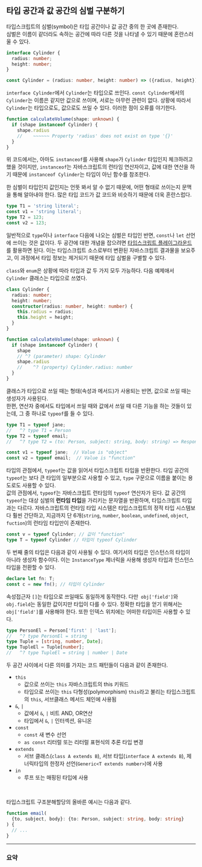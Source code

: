 ## 타입 공간과 값 공간의 심벌 구분하기

타입스크립트의 심벌(symbol)은 타입 공간이나 값 공간 중의 한 곳에 존재한다.  
심벌은 이름이 같더라도 속하는 공간에 따라 다른 것을 나타낼 수 있기 때문에 혼란스러울 수 있다.  
``` ts
interface Cylinder {
  radius: number;
  height: number;
}

const Cylinder = (radius: number, height: number) => ({radius, height});
```

`interface Cylinder`에서 `Cylinder`는 타입으로 쓰인다. `const Cylinder`에서의 `Cylinder`는 이름은 같지만 값으로 쓰이며, 서로는 아무런 관련이 없다. 상황에 따라서 `Cylinder`는 타입으로도, 값으로도 쓰일 수 있다. 이러한 점이 오류를 야기한다.

``` ts
function calculateVolume(shape: unknown) {
  if (shape instanceof Cylinder) {
    shape.radius
    //    ~~~~~~ Property 'radius' does not exist on type '{}'
  }
}
```
위 코드에서는, 아마도 `instanceof`를 사용해 `shape`가 `Cylinder` 타입인지 체크하려고 했을 것이지만, `instanceof`는 자바스크립트의 런타임 연산자이고, 값에 대한 연산을 하기 때문에 `instanceof Cylinder`는 타입이 아닌 함수를 참조한다.  

한 심벌이 타입인지 값인지는 언뜻 봐서 알 수 없기 때문에, 어떤 형태로 쓰이는지 문맥을 통해 알아내야 한다. 많은 타입 코드가 값 코드와 비슷하기 때문에 더욱 혼란스럽다.  
``` ts
type T1 = 'string literal';
const v1 = 'string literal';
type T2 = 123;
const v2 = 123;
```
일반적으로 `type`이나 `interface` 다음에 나오는 심벌은 타입인 반면, `const`나 `let` 선언 에 쓰이는 것은 값이다. 두 공간에 대한 개념을 잡으려면 [타입스크립트 플레이그라운드](https://www.typescriptlang.org/play/)를 활용하면 된다. 이는 타입스크립트 소스로부터 변환된 자바스크립트 결과물을 보요주고, 이 과정에서 타입 정보는 제거되기 때문에 타입 심벌을 구별할 수 있다.  

`class`와 `enum`은 상황에 따라 타입과 값 두 가지 모두 가능하다. 다음 예제애서 `Cylinder` 클래스는 타입으로 쓰였다.
``` ts
class Cylinder {
  radius: number;
  height: number;
  constructor(radius: number, height: number) {
    this.radius = radius;
    this.height = height;
  }
}

function calculateVolume(shape: unknown) {
  if (shape instanceof Cylinder) {
    shape
    // ^? (parameter) shape: Cylinder
    shape.radius
    //    ^? (property) Cylinder.radius: number
  }
}
```
클래스가 타입으로 쓰일 때는 형태(속성과 메서드)가 사용되는 반면, 값으로 쓰일 때는 생성자가 사용된다.  
한편, 연산자 중에서도 타입에서 쓰일 때와 값에서 쓰일 때 다른 기능을 하는 것들이 있는데, 그 중 하나로 `typeof`를 들 수 있다.  
```ts
type T1 = typeof jane;
//   ^? type T1 = Person
type T2 = typeof email;
//   ^? type T2 = (to: Person, subject: string, body: string) => Response

const v1 = typeof jane;  // Value is "object"
const v2 = typeof email;  // Value is "function"
```
타입의 관점에서, `typeof`는 값을 읽어서 타입스크립트 타입을 반환한다. 타입 공간의 `typeof`는 보다 큰 타입의 일부분으로 사용할 수 있고, `type` 구문으로 이름을 붙이는 용도로도 사용할 수 있다.  
값의 관점에서, `typeof`는 자바스크립트 런타임의 `typeof` 연산자가 된다. 값 공간의 `typeof`는 대상 심벌의 **런타임 타입**을 가리키는 문자열을 반환하며, 타입스크립트 타입과는 다르다. 자바스크립트의 런타임 타입 시스템은 타입스크립트의 정적 타입 시스템보다 훨씬 간단하고, 지금까지 단 6개(`string`, `number`, `boolean`, `undefined`, `object`, `fuction`)의 런타임 타입만이 존재한다.
```ts
const v = typeof Cylinder; // 값이 "function"
type T = typeof Cylinder // 타입이 typeof Cylinder
```
두 번째 줄의 타입은 다음과 같이 사용될 수 있다. 여기서의 타입은 인스턴스의 타입이 아니라 생성자 함수이다. 이는 `InstanceType` 제너릭을 사용해 생성자 타입과 인스턴스 타입을 전환할 수 있다.  
``` ts
declare let fn: T;
const c = new fn(); // 타입이 Cylinder
```

속성접근자 `[]`는 타입으로 쓰일때도 동일하게 동작한다. 다만` obj['field']`와 `obj.field`는 동일한 값이지만 타입이 다를 수 있다. 정확한 타입을 얻기 위해서는 `obj['field']`를 사용해야 한다. 또한 인덱스 위치에는 어떠한 타입이든 사용할 수 있다.  
```ts
type PersonEl = Person['first' | 'last'];
//   ^? type PersonEl = string
type Tuple = [string, number, Date];
type TupleEl = Tuple[number];
//   ^? type TupleEl = string | number | Date
```

두 공간 사이에서 다른 의미를 가지는 코드 패턴들이 다음과 같이 존재한다.  

* `this`
  * 값으로 쓰이는 `this`
  자바스크립트의 this 키워드
  * 타입으로 쓰이는 `this`
  다형성(polymorphism) `this`라고 불리는 타입스크립트의 `this`, 서브클래스 메서드 체인에 사용됨
* `&`, `|`
  * 값에서 `&`, `|`
  비트 AND, OR연산
  * 타입에서 `&`, `|`
  인터섹션, 유니온
* `const`
  * `const`
  새 변수 선언
  * `as const`
  리터럴 또는 리터럴 표현식의 추론 타입 변경
* `extends`
  * 서브 클래스(`class A extends B`), 서브 타입(`interface A extends B`), 제너릭타입의 한정자 선언(`Generic<T extends number>`)에 사용
* `in`
  * 루프 또는 매핑된 타입에 사용

<br/>

타입스크립트 구조분해할당의 올바른 예시는 다음과 같다.  
``` ts
function email(
  {to, subject, body}: {to: Person, subject: string, body: string}
) {
  // ...
}
```

---
### 요약
